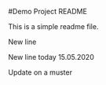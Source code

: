 #Demo Project README

This is a simple readme file.

New line

New line today 15.05.2020

Update on a muster
